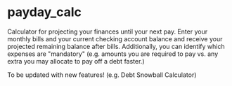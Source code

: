 # payday_calc
Calculator for projecting your finances until your next pay. Enter your monthly bills and your current checking account balance and receive your projected remaining balance after bills. Additionally, you can identify which expenses are "mandatory" (e.g. amounts you are required to pay vs. any extra you may allocate to pay off a debt faster.)

To be updated with new features! (e.g. Debt Snowball Calculator)
